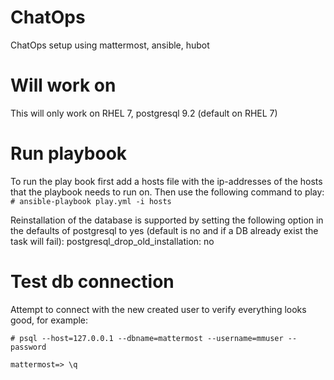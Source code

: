 # ChatOps
ChatOps setup using mattermost, ansible, hubot

# Will work on
This will only work on RHEL 7, postgresql 9.2 (default on RHEL 7)

# Run playbook
To run the play book first add a hosts file with the ip-addresses of the hosts
that the playbook needs to run on. Then use the following command to play:
  ``# ansible-playbook play.yml -i hosts``

Reinstallation of the database is supported by setting the following option in
the defaults of postgresql to yes (default is no and if a DB already exist the
task will fail):
  postgresql_drop_old_installation: no


# Test db connection
Attempt to connect with the new created user to verify everything looks good,
for example:

  ``# psql --host=127.0.0.1 --dbname=mattermost --username=mmuser --password``

  ``mattermost=> \q``
